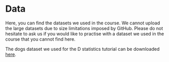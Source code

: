# Data

Here, you can find the datasets we used in the course. We cannot upload the large datasets due to size limitations imposed by GitHub. Please do not hesitate to ask us if you would like to practise with a dataset we used in the course that you cannot find here.

The dogs dataset we used for the D statistics tutorial can be downloaded [here](https://www.dropbox.com/s/6byji8pr20yw3aj/dogs.vcf.gz?dl=0).

